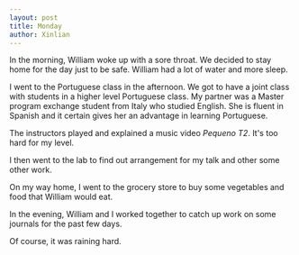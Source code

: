 ```yaml
---
layout: post
title: Monday
author: Xinlian
---
```


In the morning, William woke up with a sore throat.  We decided to stay home for the day just to be safe.  William had a lot of water and more sleep.

I went to the Portuguese class in the afternoon.  We got to have a joint class with students in a higher level Portuguese class.  My partner was a Master program exchange student from Italy who studied English.  She is fluent in Spanish and it certain gives her an advantage in learning Portuguese.

The instructors played and explained a music video _Pequeno T2_.  It's too hard for my level.

I then went to the lab to find out arrangement for my talk and other some other work.

On my way home, I went to the grocery store to buy some vegetables and food that William would eat.

In the evening, William and I worked together to catch up work on some journals for the past few days.

Of course, it was raining hard.
